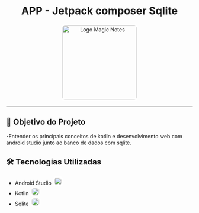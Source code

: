 <h1 align="center">APP - Jetpack composer Sqlite</h1>

<p align="center">
  <img src="https://developer.android.com/static/codelabs/basic-android-kotlin-compose-build-a-dice-roller-app/img/3e9a9f44c6c84634_856.png?hl=pt-br" alt="Logo Magic Notes" width="200" style="border: 4px solid #ffff; border-radius: 10px;"/>
</p>

---

## 🎯 Objetivo do Projeto  
-Entender os principais conceitos de kotlin e desenvolvimento web com android studio junto ao banco de dados com sqlite.



## 🛠 Tecnologias Utilizadas  
- Android Studio <img src="https://upload.wikimedia.org/wikipedia/commons/3/34/Android_Studio_icon.svg" width="20" style="border: 4px solid #ffff; border-radius: 10px;"/>
- Kotlin <img src="https://upload.wikimedia.org/wikipedia/commons/7/74/Kotlin_Icon.png"  alt="Logo kotlin" width="20" style="border: 4px solid #ffff; border-radius: 10px;"/>
- Sqlite <img src="https://encrypted-tbn0.gstatic.com/images?q=tbn:ANd9GcQfpQ0USk8AEQXmWqa1S0qiHUg7Um_UmAZPfw&s" alt="Logo sqlite" width="20" style="border: 4px solid #ffff; border-radius: 10px;">

